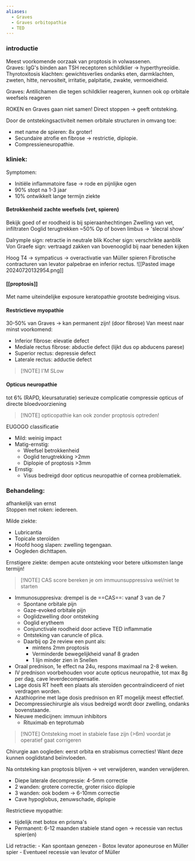 ```yaml
---
aliases:
  - Graves
  - Graves orbitopathie
  - TED
---
```


### introductie
Meest voorkomende oorzaak van proptosis in volwassenen.  
Graves: IgG's binden aan TSH receptoren schildklier -> hyperthyreoïdie.  
Thyrotoxitosis klachten: gewichtsverlies ondanks eten, darmklachten, zweten, hitte, nervositeit, irritatie, palpitatie, zwakte, vermoeidheid.

Graves: Antilichamen die tegen schildklier reageren, kunnen ook op orbitale weefsels reageren
 
ROKEN en Graves gaan niet samen! Direct stoppen -> geeft ontsteking.
 
Door de ontstekingsactiviteit nemen orbitale structuren in omvang toe:
- met name de spieren: 8x groter!
- Secundaire atrofie en fibrose -> restrictie, diplopie.
- Compressieneuropathie.

### kliniek:
Symptomen:
- Initiële inflammatoire fase -> rode en pijnlijke ogen
- 90% stopt na 1-3 jaar
- 10% ontwikkelt lange termijn ziekte

#### Betrokkenheid zachte weefsels (vet, spieren)
Bekijk goed of er roodheid is bij spieraanhechtingen
Zwelling van vet, infiltraten
Ooglid terugtrekken ~50%
Op of boven limbus -> 'slecral show'

Dalrymple sign: retractie in neutrale blik
Kocher sign: verschrikte aanblik
Von Graefe sign: vertraagd zakken van bovenooglid bij naar beneden kijken

Hoog T4 -> sympaticus -> overactivatie van Müller spieren 
Fibrotische contracturen van levator palpebrae en inferior rectus.
![[Pasted image 20240720132954.png]]
#### [[proptosis]] 
Met name uiteindelijke exposure keratopathie grootste bedreiging visus.
#### Restrictieve myopathie
30-50% van Graves -> kan permanent zijn! (door fibrose)
Van meest naar minst voorkomend:
- Inferior fibrose: elevatie defect
- Mediale rectus fibrose: abductie defect (lijkt dus op abducens parese)
- Superior rectus: depressie defect
- Laterale rectus: adductie defect
> [!NOTE] I'M SLow

#### Opticus neuropathie
tot 6% (RAPD, kleursaturatie)
serieuze complicatie
compressie opticus of directe bloedvoorziening
> [!NOTE] opticopathie kan ook zonder proptosis optreden!

EUGOGO classificatie
- Mild: weinig impact
- Matig-ernstig:
    - Weefsel betrokkenheid
    - Ooglid terugtrekking >2mm
    - Diplopie of proptosis >3mm
- Ernstig:
    - Visus bedreigd door opticus neuropathie of cornea problematiek.
 
### Behandeling:  
afhankelijk van ernst  
Stoppen met roken: iedereen.
 
Milde ziekte:
- Lubricantia
- Topicale steroïden
- Hoofd hoog slapen: zwelling tegengaan.
- Oogleden dichttapen.
 
Ernstigere ziekte: dempen acute ontsteking voor betere uitkomsten lange termijn!

> [!NOTE] CAS score bereken je om immuunsuppressiva wel/niet te starten

- Immunosuppresiva: drempel is de ==CAS==: vanaf 3 van de 7
    - Spontane orbitale pijn
    - Gaze-evoked orbitale pijn
    - Ooglidzwelling door ontsteking
    - Ooglid erytheem
    - Conjunctivale roodheid door actieve TED inflammatie
    - Ontsteking van caruncle of plica.
    - Daarbij op 2e review een punt als:
        - mintens 2mm proptosis
        - Verminderde bewegelijkheid vanaf 8 graden
        - 1 lijn minder zien in Snellen
- Oraal prednison, 1e effect na 24u, respons maximaal na 2-8 weken.
- IV prednison voorbehouden voor acute opticus neuropathie, tot max 8g per dag, cave leverdecompensatie.
- Lage dosis RT heeft een plaats als steroïden gecontraïndiceerd of niet verdragen worden.
- Azathioprine met lage dosis prednison en RT mogelijk meest effectief.
- Decompressiechirurgie als visus bedreigd wordt door zwelling, ondanks bovenstaande.
- Nieuwe medicijnen: immuun inhibitors
    - Rituximab en teprotumab


> [!NOTE] Ontsteking moet in stabiele fase zijn (>6m) voordat je operatief gaat corrigeren

Chirurgie aan oogleden: eerst orbita en strabismus correcties! Want deze kunnen ooglidstand beïnvloeden.

Na ontsteking kan proptosis blijven -> vet verwijderen, wanden verwijderen.
- Diepe laterale decompressie: 4-5mm correctie
- 2 wanden: grotere correctie, groter risico diplopie
- 3 wanden: ook bodem -> 6-10mm correctie
- Cave hypoglobus, zenuwschade, diplopie

Restrictieve myopathie:
- tijdelijk met botox en prisma's
- Permanent: 6-12 maanden stabiele stand ogen -> recessie van rectus spier(en)

Lid retractie:
        - Kan spontaan genezen
        - Botox levator aponeurose en Müller spier
        - Eventueel recessie van levator of Müller